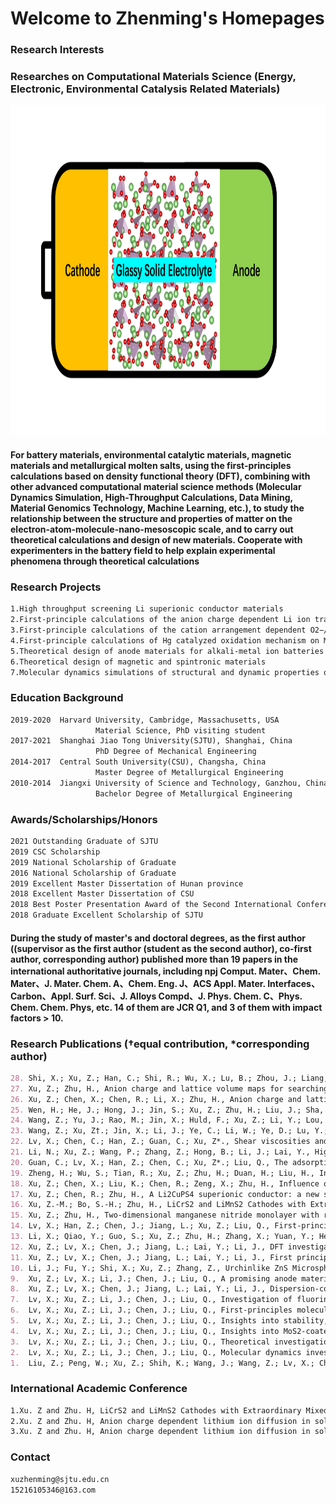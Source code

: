 # Welcome to Zhenming's Homepages


### Research Interests

### Researches on Computational Materials Science (Energy, Electronic, Environmental Catalysis Related Materials)

<img src="https://github.com/zhenming-xu/zhenming-xu/blob/gh-pages/Glassy-Solid-Electrolyte.png" alt="GitHub" title="GitHub" width="1000" height="528">

#### For battery materials, environmental catalytic materials, magnetic materials and metallurgical molten salts, using the first-principles calculations based on density functional theory (DFT), combining with other advanced computational material science methods (**Molecular Dynamics Simulation, High-Throughput Calculations, Data Mining, Material Genomics Technology, Machine Learning, etc.**), to study the relationship between the structure and properties of matter on the electron-atom-molecule-nano-mesoscopic scale, and to carry out theoretical calculations and design of new materials. Cooperate with experimenters in the battery field to help explain experimental phenomena through theoretical calculations


### Research Projects

```markdown
1.High throughput screening Li superionic conductor materials
2.First-principle calculations of the anion charge dependent Li ion transport in bulk and electrode/electrolyte interface of Li-ion batteries
3.First-principle calculations of the cation arrangement dependent O2−/O− redox process in Li-rich Mn-based cathode materials
4.First-principle calculations of Hg catalyzed oxidation mechanism on MoS2 surface
5.Theoretical design of anode materials for alkali-metal ion batteries
6.Theoretical design of magnetic and spintronic materials
7.Molecular dynamics simulations of structural and dynamic properties of molten salts
```


### Education Background

```markdown
2019-2020  Harvard University, Cambridge, Massachusetts, USA    
                   Material Science, PhD visiting student
2017-2021  Shanghai Jiao Tong University(SJTU), Shanghai, China                         
                   PhD Degree of Mechanical Engineering
2014-2017  Central South University(CSU), Changsha, China           
                   Master Degree of Metallurgical Engineering               
2010-2014  Jiangxi University of Science and Technology, Ganzhou, China            
                   Bachelor Degree of Metallurgical Engineering 
```


### Awards/Scholarships/Honors 

```markdown
2021 Outstanding Graduate of SJTU
2019 CSC Scholarship
2019 National Scholarship of Graduate 
2016 National Scholarship of Graduate
2019 Excellent Master Dissertation of Hunan province
2018 Excellent Master Dissertation of CSU
2018 Best Poster Presentation Award of the Second International Conference on Energy Storage Materials
2018 Graduate Excellent Scholarship of SJTU
```


#### During the study of master's and doctoral degrees, as the first author ((supervisor as the first author (student as the second author), co-first author, corresponding author) published more than 19 papers in the international authoritative journals, including npj Comput. Mater、Chem. Mater、J. Mater. Chem. A、Chem. Eng. J、ACS Appl. Mater. Interfaces、Carbon、Appl. Surf. Sci、J. Alloys Compd、J. Phys. Chem. C、Phys. Chem. Chem. Phys, etc. 14 of them are JCR Q1, and 3 of them with impact factors > 10. 

### Research Publications (†equal contribution, *corresponding author)

```markdown
28.	Shi, X.; Xu, Z.; Han, C.; Shi, R.; Wu, X.; Lu, B.; Zhou, J.; Liang, S., Highly Dispersed Cobalt Nanoparticles Embedded in Nitrogen-Doped Graphitized Carbon for Fast and Durable Potassium Storage. Nano-Micro Letters 2021, 13 (1), 1-12.
27.	Xu, Z.; Zhu, H., Anion charge and lattice volume maps for searching lithium superionic conductors. Chem. Mater. 2020, 32 (11), 4618-4626.
26.	Xu, Z.; Chen, X.; Chen, R.; Li, X.; Zhu, H., Anion charge and lattice volume dependent lithium ion migration in compounds with fcc anion sublattices. npj Computational Materials 2020, 6 (1), 47.
25.	Wen, H.; He, J.; Hong, J.; Jin, S.; Xu, Z.; Zhu, H.; Liu, J.; Sha, G.; Yue, F.; Dan, Y., Efficient Er/O‐Doped Silicon Light‐Emitting Diodes at Communication Wavelength by Deep Cooling. Advanced Optical Materials 2020, 8 (18), 2000720.
24.	Wang, Z.; Yu, J.; Rao, M.; Jin, X.; Huld, F.; Xu, Z.; Li, Y.; Lou, F.; Ye, D.; Qiu, Y., Challenges, mitigation strategies and perspectives in development of Li metal anode. Nano Select 2020, 1 (6), 622-638.
23.	Wang, Z.; Xu, Z†.; Jin, X.; Li, J.; Ye, C.; Li, W.; Ye, D.; Lu, Y.; Qiu, Y., Dendrite-free and air-stable lithium metal batteries enabled by electroless plating with aluminum fluoride. Journal of Materials Chemistry A 2020, 8, 9218-9227.
22.	Lv, X.; Chen, C.; Han, Z.; Guan, C.; Xu, Z*., Shear viscosities and thermal conductivity of NaF-AlF3 molten salts: A non-equilibrium molecular dynamics study. J. Fluorine Chem. 2020, 241, 109675.
21.	Li, N.; Xu, Z.; Wang, P.; Zhang, Z.; Hong, B.; Li, J.; Lai, Y., High-rate Lithium-Sulfur Batteries Enabled via Vanadium Nitride Nanoparticle/3D Porous Graphene through Regulating the Polysulfides Transformation. Chem. Eng. J. 2020, 398 (15), 125432.
20.	Guan, C.; Lv, X.; Han, Z.; Chen, C.; Xu, Z*.; Liu, Q., The adsorption enhancement of graphene for fluorine and chlorine from water. Appl. Surf. Sci. 2020, 146157.
19.	Zheng, H.; Wu, S.; Tian, R.; Xu, Z.; Zhu, H.; Duan, H.; Liu, H., Intrinsic Lithiophilicity of Li–Garnet Electrolytes Enabling High‐Rate Lithium Cycling. Adv. Funct. Mater. 2019, 1906189.
18.	Xu, Z.; Chen, X.; Liu, K.; Chen, R.; Zeng, X.; Zhu, H., Influence of anion charge on Li ion diffusion in a new solid-state electrolyte, Li3LaI6. Chem. Mater. 2019, 31 (18), 7425-7433.
17.	Xu, Z.; Chen, R.; Zhu, H., A Li2CuPS4 superionic conductor: a new sulfide-based solid-state electrolyte. Journal of Materials Chemistry A 2019, 7 (20), 12645-12653.
16.	Xu, Z.-M.; Bo, S.-H.; Zhu, H., LiCrS2 and LiMnS2 Cathodes with Extraordinary Mixed Electron–Ion Conductivities and Favorable Interfacial Compatibilities with Sulfide Electrolyte. ACS applied materials & interfaces 2018, 10 (43), 36941-36953.
15.	Xu, Z.; Zhu, H., Two-dimensional manganese nitride monolayer with room temperature rigid ferromagnetism under strain. The Journal of Physical Chemistry C 2018, 122 (26), 14918-14927.
14.	Lv, X.; Han, Z.; Chen, J.; Jiang, L.; Xu, Z.; Liu, Q., First-principles molecular dynamics study of ionic structure and transport properties of LiF-NaF-AlF3 molten salt. Chem. Phys. Lett. 2018, 706, 237-242.
13.	Li, X.; Qiao, Y.; Guo, S.; Xu, Z.; Zhu, H.; Zhang, X.; Yuan, Y.; He, P.; Ishida, M.; Zhou, H., Direct Visualization of the Reversible O2−/O− Redox Process in Li‐Rich Cathode Materials. Adv. Mater. 2018, 30 (14), 1705197.
12.	Xu, Z.; Lv, X.; Chen, J.; Jiang, L.; Lai, Y.; Li, J., DFT investigation of capacious, ultrafast and highly conductive hexagonal Cr2C and V2C monolayers as anode materials for high-performance lithium-ion batteries. Physical Chemistry Chemical Physics 2017, 19 (11), 7807-7819.
11.	Xu, Z.; Lv, X.; Chen, J.; Jiang, L.; Lai, Y.; Li, J., First principles study of adsorption and oxidation mechanism of elemental mercury by HCl over MoS2 (100) surface. Chem. Eng. J. 2017, 308, 1225-1232.
10.	Li, J.; Fu, Y.; Shi, X.; Xu, Z.; Zhang, Z., Urchinlike ZnS Microspheres Decorated with Nitrogen‐Doped Carbon: A Superior Anode Material for Lithium and Sodium Storage. Chemistry–A European Journal 2017, 23 (1), 157-166.
9.	Xu, Z.; Lv, X.; Li, J.; Chen, J.; Liu, Q., A promising anode material for sodium-ion battery with high capacity and high diffusion ability: graphyne and graphdiyne. RSC advances 2016, 6 (30), 25594-25600.
8.	Xu, Z.; Lv, X.; Chen, J.; Jiang, L.; Lai, Y.; Li, J., Dispersion-corrected DFT investigation on defect chemistry and potassium migration in potassium-graphite intercalation compounds for potassium ion batteries anode materials. Carbon 2016, 107, 885-894.
7.	Lv, X.; Xu, Z.; Li, J.; Chen, J.; Liu, Q., Investigation of fluorine adsorption on nitrogen doped MgAl2O4 surface by first-principles. Appl. Surf. Sci. 2016, 376, 97-104.
6.	Lv, X.; Xu, Z.; Li, J.; Chen, J.; Liu, Q., First-principles molecular dynamics investigation on Na3AlF6 molten salt. J. Fluorine Chem. 2016, 185, 42-47.
5.	Lv, X.; Xu, Z.; Li, J.; Chen, J.; Liu, Q., Insights into stability, electronic properties, defect properties and Li ions migration of Na, Mg and Al-doped LiVPO4F for cathode materials of lithium ion batteries: A first-principles investigation. J. Solid State Chem. 2016, 239, 228-236.
4.	Lv, X.; Xu, Z.; Li, J.; Chen, J.; Liu, Q., Insights into MoS2-coated LiVPO4F for lithium ion batteries: A first-principles investigation. J. Alloys Compd. 2016, 681, 253-259.
3.	Lv, X.; Xu, Z.; Li, J.; Chen, J.; Liu, Q., Theoretical investigation on local structure and transport properties of NaFAlF3 molten salts under electric field environment. J. Mol. Struct. 2016, 1117, 105-112.
2.	Lv, X.; Xu, Z.; Li, J.; Chen, J.; Liu, Q., Molecular dynamics investigation on structural and transport properties of Na3AlF6–Al2O3 molten salt. J. Mol. Liq. 2016, 221, 26-32.
1.	Liu, Z.; Peng, W.; Xu, Z.; Shih, K.; Wang, J.; Wang, Z.; Lv, X.; Chen, J.; Li, X., Molybdenum Disulfide-Coated Lithium Vanadium Fluorophosphate Anode: Experiments and First-Principles Calculations. ChemSusChem 2016, 9 (16), 2122-8.


```


### International Academic Conference

```markdown
1.Xu. Z and Zhu. H, LiCrS2 and LiMnS2 Cathodes with Extraordinary Mixed Electron-Ion Conductivities and Favorable Interfacial Compatibilities with Sulfide Electrolyte, The second International Conference on Energy Storage Materials. November, 2018, Shenzhen, China. 
2.Xu. Z and Zhu. H, Anion charge dependent lithium ion diffusion in solids, The Electrochemical Society Meeting. March, 2020, Denver, USA.
3.Xu. Z and Zhu. H, Anion charge dependent lithium ion diffusion in solids, American Physical Society Meeting. May, 2020, Montreal, Canada.
```


### Contact
```markdown
xuzhenming@sjtu.edu.cn  
15216105346@163.com
```
